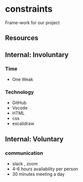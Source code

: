 # constraints

Frame-work for our project

## Resources

## Internal: Involuntary

### Time

- One Weak

### Technology

- GitHub
- Vscode
- HTML
- css
- excalidraw

## Internal: Voluntary

### communication

- slack , zoom
- 4-6 hours availability per person
- 30 minutes meeting a day
